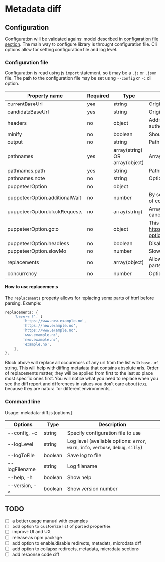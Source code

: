 # Metadata diff

## Configuration

Configuration will be validated against model described in [configuration file section](#configuration-file). The main way to configure library is throught configuration file. Cli options allow for setting configuration file and log level.

### Configuration file

Configuration is read using js `import` statement, so it may be a `.js` or `.json` file. The path to the configuration file may be set using `--config` or `-c` cli option.

| Property name                  | Required | Type                           | Description                                                                                                                                               |
| ------------------------------ | -------- | ------------------------------ | --------------------------------------------------------------------------------------------------------------------------------------------------------- |
| currentBaseUrl                 | yes      | string                         | Origin of _current_ host                                                                                                                                  |
| candidateBaseUrl               | yes      | string                         | Origin of _candidate_ host                                                                                                                                |
| headers                        | no       | object                         | Additional headers to be sent with each request, useful for custom user agent or authentication                                                           |
| minify                         | no       | boolean                        | Should the report be minified (Default: `true`)                                                                                                           |
| output                         | no       | string                         | Path for the output file (Default: `metadataDiffReport.html`)                                                                                             |
| pathnames                      | yes      | array(string) OR array(object) | Array of pathnames to be tested                                                                                                                           |
| pathnames.path                 | yes      | string                         | Pathname to be tested                                                                                                                                     |
| pathnames.note                 | no       | string                         | Optional note for the pathname                                                                                                                            |
| puppeteerOption                | no       | object                         |
| puppeteerOption.additionalWait | no       | number                         | By setting this property you may give puppeteer some timeout to increase the chance of completing js tasks. (Default: `0`)                                |
| puppeteerOption.blockRequests  | no       | array(string)                  | Array of regular expressions that will be matched against outgoing requests and cancelling matched. Intended for ads, tracking, etc.                      |
| puppeteerOption.goto           | no       | object                         | This property will be passed to puppeteer's `page.goto` as options. https://github.com/GoogleChrome/puppeteer/blob/master/docs/api.md#pagegotourl-options |
| puppeteerOption.headless       | no       | boolean                        | Disable headless                                                                                                                                          |
| puppeteerOption.slowMo         | no       | number                         | Slow the puppeteer                                                                                                                                        |
| replacements                   | no       | array(object)                  | Allows for replacing some properties in html before parsing. Intended for random parts like urls, tokens, etc. check below for more info                  |
| concurrency                    | no       | number                         | Option to make diffs concurrently (default: 1)                                                                                                            |

#### How to use replacements

The `replacements` property allows for replacing some parts of html before parsing. Example:

```js
replacements: {
    'base-url': [
        'https://www.new.example.no',
        'https://new.example.no',
        'https://www.example.no',
        'www.example.no',
        'new.example.no',
        'example.no',
    ],
},
```

Block above will replace all occurences of any url from the list with `base-url` string. This will help with diffing metadata that contains absolute urls. Order of replacements matter, they will be applied from first to the last so place most specific ones first. You will notice what you need to replace when you see the diff report and differences in values you don't care about (e.g. because they are natural for different environments).

### Command line

Usage: metadata-diff.js [options]

| Options       | Type    | Description                                                                         |
| ------------- | ------- | ----------------------------------------------------------------------------------- |
| --config, -c  | string  | Specify configuration file to use                                                   |
| --logLevel    | string  | Log level (avaliable options: `error`, `warn`, `info`, `verbose`, `debug`, `silly`) |
| --logToFile   | boolean | Save log to file                                                                    |
| --logFilename | string  | Log filename                                                                        |
| --help, -h    | boolean | Show help                                                                           |
| --version, -v | boolean | Show version number                                                                 |

## TODO

- [ ] a better usage manual with examples
- [ ] add option to customize list of parsed properties
- [ ] improve UI and UX
- [ ] release as npm package
- [ ] add option to enable/disable redirects, metadata, microdata diff
- [ ] add option to collapse redirects, metadata, microdata sections
- [ ] add response code diff
